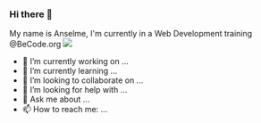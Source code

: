 ### Hi there 👋

My name is Anselme,
I'm currently in a Web Development training @BeCode.org
<img src="{https://img.shields.io/badge/CSS3-1572B6?style=for-the-badge&logo=css3&logoColor=white}" />


- 🔭 I’m currently working on ...
- 🌱 I’m currently learning ...
- 👯 I’m looking to collaborate on ...
- 🤔 I’m looking for help with ...
- 💬 Ask me about ...
- 📫 How to reach me: ...
